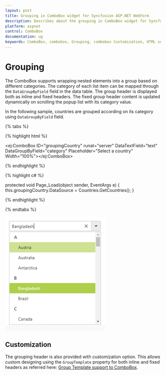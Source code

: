 ```yaml
---
layout: post
title: Grouping in ComboBox widget for Syncfusion ASP.NET WebForm
description: Describes about the grouping in ComboBox widget for Syncfusion ASP.NET WebForm
platform: aspnet
control: ComboBox
documentation: ug
keywords: ComboBox, combobox, Grouping, combobox Customization, HTML select
---
```


# Grouping

The ComboBox supports wrapping nested elements into a group based on different categories. The category of each list item can be mapped through the `DataGroupByField` field in
the data table. The group header is displayed both as inline and fixed headers. The fixed group header content is updated dynamically on scrolling the popup list with its category value.

In the following sample, countries are grouped according on its category using `DataGroupByField` field.

{% tabs %}
	
{% highlight html %}
	
 <ej:ComboBox ID="groupingCountry" runat="server" DataTextField="text" DataGroupByField="category" Placeholder="Select a country" Width="100%"></ej:ComboBox>
		
{% endhighlight %}
    
{% highlight c# %}

protected void Page_Load(object sender, EventArgs e)
{
	this.groupingCountry.DataSource = Countries.GetCountries();
}

{% endhighlight %}

{% endtabs %}

![](Grouping_images/Grouping_image1.png)

## Customization

The grouping header is also provided with customization option. This allows custom designing using the `GroupTemplate` property for both inline and fixed headers as referred here:
[Group Template support to ComboBox](https://help.syncfusion.com/aspnet/combobox/template#group-template).
